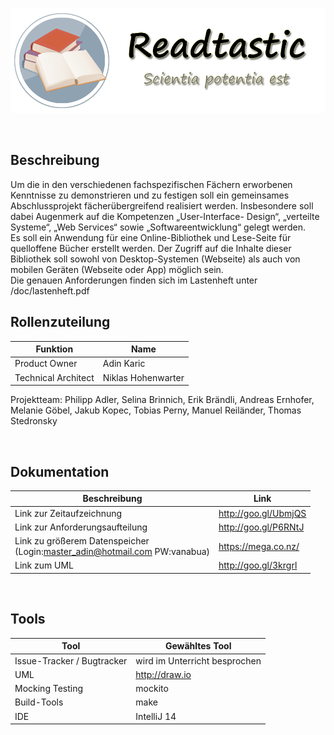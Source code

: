 ![Banner](https://raw.githubusercontent.com/akaric-tgm/eBibliothek/master/doc/banner/banner.png?token=AESnS27CF2O4WhVpoAuOlJ7WcwaLfvFSks5VOSMFwA%3D%3D)

<br />

## Beschreibung

Um die in den verschiedenen fachspezifischen Fächern erworbenen Kenntnisse zu
demonstrieren und zu festigen soll ein gemeinsames Abschlussprojekt fächerübergreifend
realisiert werden. Insbesondere soll dabei Augenmerk auf die Kompetenzen „User-Interface-
Design“, „verteilte Systeme“, „Web Services“ sowie „Softwareentwicklung“ gelegt werden.<br />
Es soll ein Anwendung für eine Online-Bibliothek und Lese-Seite für quelloffene Bücher
erstellt werden. Der Zugriff auf die Inhalte dieser Bibliothek soll sowohl von Desktop-Systemen
(Webseite) als auch von mobilen Geräten (Webseite oder App) möglich sein.<br />
Die genauen Anforderungen finden sich im Lastenheft unter /doc/lastenheft.pdf


## Rollenzuteilung

|Funktion|Name|
|---|---|
|Product Owner|Adin Karic|
|Technical Architect|Niklas Hohenwarter|
Projektteam: Philipp Adler, Selina Brinnich, Erik Brändli, Andreas Ernhofer, Melanie Göbel, Jakub Kopec, 
Tobias Perny, Manuel Reiländer, Thomas Stedronsky

<br />

## Dokumentation

|Beschreibung|Link|
|---|---|
|Link zur Zeitaufzeichnung|http://goo.gl/UbmjQS|
|Link zur Anforderungsaufteilung|http://goo.gl/P6RNtJ|
|Link zu größerem Datenspeicher<br />(Login:master_adin@hotmail.com PW:vanabua)|https://mega.co.nz/|
|Link zum UML|http://goo.gl/3krgrl|

<br />

## Tools

|Tool|Gewähltes Tool|
|---|---|
|Issue-Tracker / Bugtracker|wird im Unterricht besprochen|
|UML|http://draw.io|
|Mocking Testing|mockito|
|Build-Tools|make|
|IDE|IntelliJ 14|
